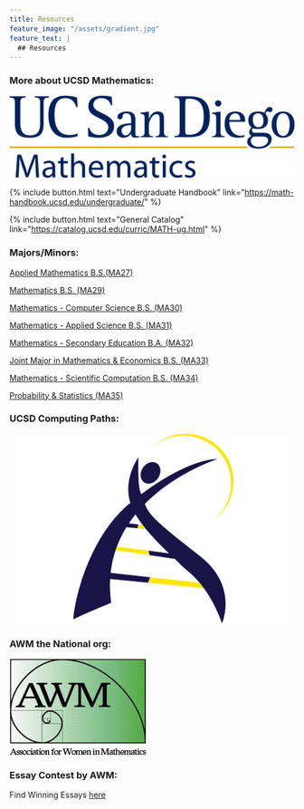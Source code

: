 ```yaml
---
title: Resources
feature_image: "/assets/gradient.jpg"
feature_text: |
  ## Resources
---
```


### More about UCSD Mathematics: 

[![Mathematics Deparment](/assets/ucsdmathlogo.png)](https://math.ucsd.edu/)

{% include button.html text="Undergraduate Handbook" link="https://math-handbook.ucsd.edu/undergraduate/" %}

{% include button.html text="General Catalog" link="https://catalog.ucsd.edu/curric/MATH-ug.html" %}

### Majors/Minors:

[Applied Mathematics B.S.(MA27)](https://math-handbook.ucsd.edu/undergraduate/ma27-applied-mathematics-b-s/)

[Mathematics B.S. (MA29)](https://math-handbook.ucsd.edu/undergraduate/ma29-mathematics-b-s/)

[Mathematics - Computer Science B.S. (MA30)](https://math-handbook.ucsd.edu/undergraduate/ma30-math-computer-science-b-s/)

[Mathematics - Applied Science B.S. (MA31)](https://math-handbook.ucsd.edu/undergraduate/ma31-math-applied-science-b-s/)

[Mathematics - Secondary Education B.A. (MA32)](https://math-handbook.ucsd.edu/undergraduate/ma32-math-secondary-education-b-a/)

[Joint Major in Mathematics & Economics B.S. (MA33)](https://math-handbook.ucsd.edu/undergraduate/ma33-joint-major-in-math-econ/)

[Mathematics - Scientific Computation B.S. (MA34)](https://math-handbook.ucsd.edu/undergraduate/ma34-math-scientific-computation-b-s/)

[Probability & Statistics (MA35)](https://math-handbook.ucsd.edu/undergraduate/ma35-probability-statistics-b-s/)

### UCSD Computing Paths:

[![Computing Paths](/assets/ucsdcplogo.png)](http://computingpaths.ucsd.edu/)


### AWM the National org:

[![AWMorg](/assets/awmlogo.png)](https://awm-math.org/)

### Essay Contest by AWM:

Find Winning Essays [here](https://awm-math.org/awards/student-essay-contest/)
